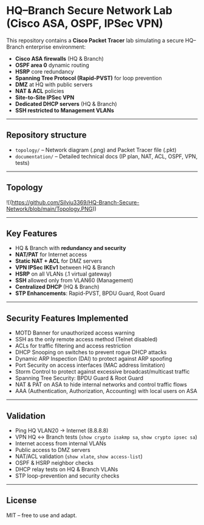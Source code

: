 #  HQ–Branch Secure Network Lab (Cisco ASA, OSPF, IPSec VPN)

This repository contains a **Cisco Packet Tracer** lab simulating a secure HQ–Branch enterprise environment:

-  **Cisco ASA firewalls** (HQ & Branch)
-  **OSPF area 0** dynamic routing
-  **HSRP** core redundancy
-  **Spanning Tree Protocol (Rapid-PVST)** for loop prevention
-  **DMZ** at HQ with public servers
-  **NAT & ACL** policies
-  **Site-to-Site IPSec VPN**
-  **Dedicated DHCP servers** (HQ & Branch)
-  **SSH restricted to Management VLANs**

---

## Repository structure
- `topology/` – Network diagram (.png) and Packet Tracer file (.pkt)
- `documentation/` – Detailed technical docs (IP plan, NAT, ACL, OSPF, VPN, tests)

---

## Topology
![(https://github.com/Silviu3369/HQ-Branch-Secure-Network/blob/main/Topology.PNG))

---

## Key Features
- HQ & Branch with **redundancy and security**
- **NAT/PAT** for Internet access
- **Static NAT + ACL** for DMZ servers
- **VPN IPSec IKEv1** between HQ & Branch
- **HSRP** on all VLANs (.1 virtual gateway)
- **SSH** allowed only from VLAN60 (Management)
- **Centralized DHCP** (HQ & Branch)
- **STP Enhancements**: Rapid-PVST, BPDU Guard, Root Guard

---

## Security Features Implemented
-  MOTD Banner for unauthorized access warning  
-  SSH as the only remote access method (Telnet disabled)  
-  ACLs for traffic filtering and access restriction  
-  DHCP Snooping on switches to prevent rogue DHCP attacks  
-  Dynamic ARP Inspection (DAI) to protect against ARP spoofing  
-  Port Security on access interfaces (MAC address limitation)  
-  Storm Control to protect against excessive broadcast/multicast traffic  
-  Spanning Tree Security: BPDU Guard & Root Guard  
-  NAT & PAT on ASA to hide internal networks and control traffic flows  
-  AAA (Authentication, Authorization, Accounting) with local users on ASA  

---

## Validation
- Ping HQ VLAN20 → Internet (8.8.8.8)
- VPN HQ ↔ Branch tests (`show crypto isakmp sa`, `show crypto ipsec sa`)
- Internet access from internal VLANs
- Public access to DMZ servers
- NAT/ACL validation (`show xlate`, `show access-list`)
- OSPF & HSRP neighbor checks
- DHCP relay tests on HQ & Branch VLANs
- STP loop-prevention and security checks

---

## License
MIT – free to use and adapt.
